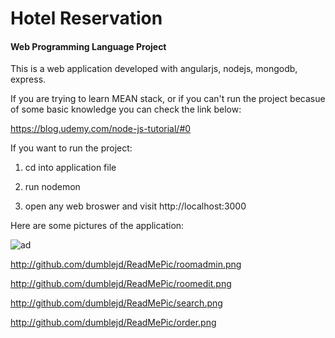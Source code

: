# **Hotel Reservation**

#### Web Programming Language Project

This is a web application developed with angularjs, nodejs, mongodb, express.

If you are trying to learn MEAN stack, or if you can't run the project becasue of some basic knowledge you can check the link below: 

https://blog.udemy.com/node-js-tutorial/#0

If you want to run the project:

1. cd into application file

2. run nodemon

3. open any web broswer and visit http://localhost:3000

Here are some pictures of the application:


![ad](https://github.com/dumblejd/HotelReservationApplication/ReadMePic/home.png)
      
      
http://github.com/dumblejd/ReadMePic/roomadmin.png
        
http://github.com/dumblejd/ReadMePic/roomedit.png
     
http://github.com/dumblejd/ReadMePic/search.png
      
http://github.com/dumblejd/ReadMePic/order.png
      


